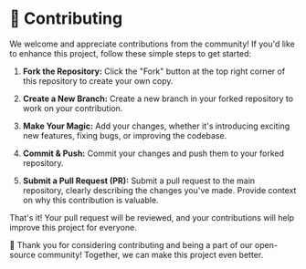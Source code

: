 # 🚀 Contributing

We welcome and appreciate contributions from the community! If you'd like to enhance this project, follow these simple steps to get started:

1. **Fork the Repository:** Click the "Fork" button at the top right corner of this repository to create your own copy.

2. **Create a New Branch:** Create a new branch in your forked repository to work on your contribution.

3. **Make Your Magic:** Add your changes, whether it's introducing exciting new features, fixing bugs, or improving the codebase.

4. **Commit & Push:** Commit your changes and push them to your forked repository.

5. **Submit a Pull Request (PR):** Submit a pull request to the main repository, clearly describing the changes you've made. Provide context on why this contribution is valuable.

That's it! Your pull request will be reviewed, and your contributions will help improve this project for everyone.

🙌 Thank you for considering contributing and being a part of our open-source community! Together, we can make this project even better.
